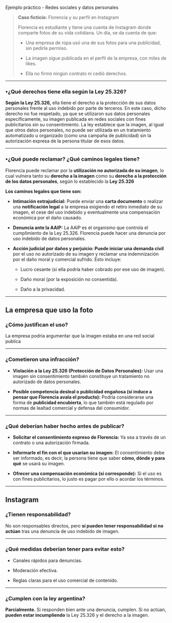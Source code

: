 Ejemplo práctico - Redes sociales y datos personales

> **Caso ficticio:** Florencia y su perfil en Instagram
> 
> Florencia es estudiante y tiene una cuenta de Instagram donde comparte fotos de su vida cotidiana. Un día, se da cuenta de que:
> 
> - Una empresa de ropa usó una de sus fotos para una publicidad, sin pedirle permiso.
>   
> - La imagen sigue publicada en el perfil de la empresa, con miles de likes.
>   
> - Ella no firmó ningún contrato ni cedió derechos.
>   

---

### **•¿Qué derechos tiene ella según la Ley 25.326?**

**Según la Ley 25.326,** ella tiene el derecho a la protección de sus datos personales frente al uso indebido por parte de terceros. En este caso, dicho derecho no fue respetado, ya que se utilizaron sus datos personales específicamente, su imagen publicada en redes sociales con fines publicitarios sin su consentimiento. La ley establece que la imagen, al igual que otros datos personales, no puede ser utilizada en un tratamiento automatizado u organizado (como una campaña de publicidad) sin la autorización expresa de la persona titular de esos datos.

---

### **•¿Qué puede reclamar? ¿Qué caminos legales tiene?**

Florencia puede reclamar por la **utilización no autorizada de su imagen**, lo cual vulnera tanto su **derecho a la imagen** como su **derecho a la protección de los datos personales**, según lo establecido la **Ley 25.326**

**Los caminos legales que tiene son:**

- **Intimación extrajudicial:** 
  Puede enviar una **carta documento** o realizar una **notificación legal** a la empresa exigiendo el retiro inmediato de su imagen, el cese del uso indebido y eventualmente una compensación económica por el daño causado.
  
- **Denuncia ante la AAIP:** 
  La AAIP es el organismo que controla el cumplimiento de la Ley 25.326. Florencia puede hacer una denuncia por uso indebido de datos personales.
  
- **Acción judicial por daños y perjuicio:
  Puede iniciar una demanda civil** por el uso no autorizado de su imagen y reclamar una indemnización por el daño moral y comercial sufrido. Esto incluye:
  
  - Lucro cesante (si ella podría haber cobrado por ese uso de imagen).
    
  - Daño moral (por la exposición no consentida).
    
  - Daño a la privacidad.
    

---

## La empresa que uso la foto

### ¿Cómo justifican el uso?

La empresa podria argumentar que la imagen estaba en una red social publica

---

### ¿Cometieron una infracción?

- **Violación a la Ley 25.326 (Protección de Datos Personales):** 
  Usar una imagen sin consentimiento también constituye un tratamiento no autorizado de datos personales.
  
- **Posible competencia desleal o publicidad engañosa (si induce a pensar que Florencia avala el producto):** 
  Podría considerarse una forma de **publicidad encubierta**, lo que también está regulado por normas de lealtad comercial y defensa del consumidor.
  

---

### ¿Qué deberían haber hecho antes de publicar?

- **Solicitar el consentimiento expreso de Florencia:** 
  Ya sea a través de un contrato o una autorización firmada.
  
- **Informarle el fin con el que usarían su imagen:** 
  El consentimiento debe ser informado, es decir, la persona tiene que saber **cómo, dónde y para qué** se usará su imagen.
  
- **Ofrecer una compensación económica (si corresponde):** 
  Si el uso es con fines publicitarios, lo justo es pagar por ello o acordar los términos.
  

---

## Instagram

### ¿Tienen responsabilidad?

No son responsables directos, pero **sí pueden tener responsabilidad si no actúan** tras una denuncia de uso indebido de imagen.

---

### ¿Qué medidas deberían tener para evitar esto?

- Canales rápidos para denuncias.
  
- Moderación efectiva.
  
- Reglas claras para el uso comercial de contenido.
  

---

### ¿Cumplen con la ley argentina?

**Parcialmente.** Si responden bien ante una denuncia, cumplen. Si no actúan, **pueden estar incumpliendo** la Ley 25.326 y el derecho a la imagen.
